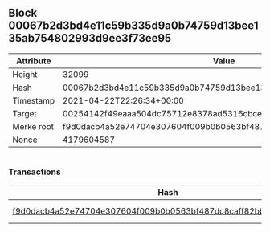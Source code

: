 ## Block 00067b2d3bd4e11c59b335d9a0b74759d13bee135ab754802993d9ee3f73ee95

Attribute | Value
--- | ---
Height | 32099
Hash | 00067b2d3bd4e11c59b335d9a0b74759d13bee135ab754802993d9ee3f73ee95
Timestamp | 2021-04-22T22:26:34+00:00
Target | 00254142f49eaaa504dc75712e8378ad5316cbcead634704b3734b6271167cc4
Merke root | f9d0dacb4a52e74704e307604f009b0b0563bf487dc8caff82bb2f9a5d568d66
Nonce | 4179604587

```

```

### Transactions

Hash | Amount
--- | ---
[f9d0dacb4a52e74704e307604f009b0b0563bf487dc8caff82bb2f9a5d568d66](f9d0dacb4a52e74704e307604f009b0b0563bf487dc8caff82bb2f9a5d568d66.md) | 10.00000000 SKEPTI 
